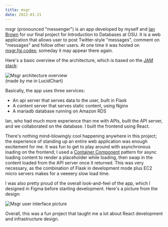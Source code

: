 ```yaml
---
title: msgr
date: 2022-01-21
---
```


msgr (pronounced "messenger") is an app developed by myself and [Ian Brown](https://github.com/ianbrown9475) for our final project for Introduction to Databases at OSU. It is a web application that allows user to post Twitter-style "messages", comment on "messages" and follow other users. At one time it was hosted on [msgr.fgj.codes](http://msgr.fgj.codes); someday it may appear there again.

Here's a basic overview of the architecture, which is based on the [JAM stack](https://jamstack.org/):

![Msgr architecture overview](/assets/msgr_overview.svg)    
(made by me in LucidChart)


Basically, the app uses three services:

* An api server that serves data to the user, built in Flask
* A content server that serves static content, using Nginx
* A mariadb database running on Amazon RDS


Ian, who had much more experience than me with APIs, built the API server, and we collaborated on the database. I built the frontend using React.

There's nothing mind-blowingly cool happening anywhere in this project; the experience of standing up an entire web application was enough excitement for me. It was fun to get to play around with asynchronous loading on the frontend; I used a [Container Component](https://www.javascriptstuff.com/react-ajax-best-practices/#2-container-components) pattern for async loading content to render a placeholder while loading, then swap in the content loaded from the API server once it returned. This was very necessary, as the combination of Flask in development mode plus EC2 micro servers makes for a veeeery slow load time. 

I was also pretty proud of the overall look-and-feel of the app, which I designed in Figma before starting development. Here's a picture from the design:

![Msgr user interface picture](/assets/Home.png)

Overall, this was a fun project that taught me a lot about React development and infrastructure design.
